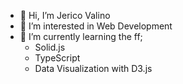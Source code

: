 - 👋 Hi, I’m Jerico Valino
- 👀 I’m interested in Web Development
- 🌱 I’m currently learning the ff;
  - Solid.js
  - TypeScript
  - Data Visualization with D3.js

<!---
jericovalino15/jericovalino15 is a ✨ special ✨ repository because its `README.md` (this file) appears on your GitHub profile.
You can click the Preview link to take a look at your changes.
--->

